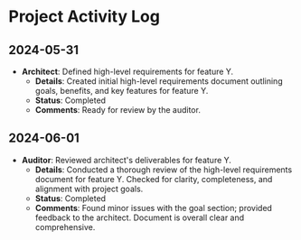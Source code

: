 # Project Activity Log

## 2024-05-31
- **Architect**: Defined high-level requirements for feature Y.
  - **Details**: Created initial high-level requirements document outlining goals, benefits, and key features for feature Y.
  - **Status**: Completed
  - **Comments**: Ready for review by the auditor.

## 2024-06-01
- **Auditor**: Reviewed architect's deliverables for feature Y.
  - **Details**: Conducted a thorough review of the high-level requirements document for feature Y. Checked for clarity, completeness, and alignment with project goals.
  - **Status**: Completed
  - **Comments**: Found minor issues with the goal section; provided feedback to the architect. Document is overall clear and comprehensive.

